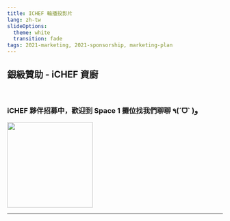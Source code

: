 ```yaml
---
title: ICHEF 輪播投影片
lang: zh-tw
slideOptions:
  theme: white
  transition: fade
tags: 2021-marketing, 2021-sponsorship, marketing-plan 
---
```


<style>
.reveal section img {
    border: none;
    box-shadow: none;
}
</style>


## 銀級贊助 - iCHEF 資廚
<br>

### iCHEF 夥伴招募中，歡迎到 Space 1 攤位找我們聊聊 ٩(ˊᗜˋ )و

<!-- TODO 先用去年的 Logo 等廠商給 Logo 後再更新成今年的 -->
<img style="height: 200px;" src="https://storage.googleapis.com/pycontw-static/sponsors/ichef-%E8%B3%87%E5%BB%9A/iCHEF-fit-icon-.svg">

<!-- .slide: data-background="#f7f5fa" -->

---
